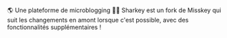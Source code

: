 🌎 Une plateforme de microblogging 🦈🚀
Sharkey est un fork de Misskey qui suit les changements en amont lorsque c'est possible, avec des fonctionnalités supplémentaires !